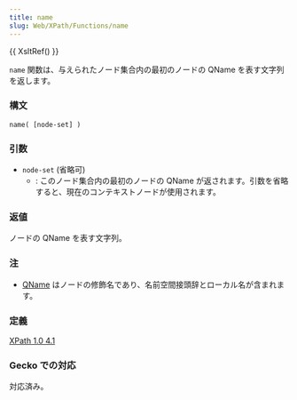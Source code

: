 ```yaml
---
title: name
slug: Web/XPath/Functions/name
---
```


{{ XsltRef() }}

`name` 関数は、与えられたノード集合内の最初のノードの QName を表す文字列を返します。

### 構文

```
name( [node-set] )
```

### 引数

- `node-set` (省略可)
  - : このノード集合内の最初のノードの QName が返されます。引数を省略すると、現在のコンテキストノードが使用されます。

### 返値

ノードの QName を表す文字列。

### 注

- [QName](http://www.w3.org/TR/REC-xml-names/#NT-QName) はノードの修飾名であり、名前空間接頭辞とローカル名が含まれます。

### 定義

[XPath 1.0 4.1](https://www.w3.org/TR/xpath#function-local-name)

### Gecko での対応

対応済み。
